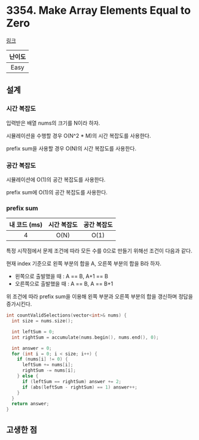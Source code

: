 # 3354. Make Array Elements Equal to Zero

[링크](https://leetcode.com/problems/make-array-elements-equal-to-zero/description/)

| 난이도 |
| :----: |
|  Easy  |

## 설계

### 시간 복잡도

입력받은 배열 nums의 크기를 N이라 하자.

시뮬레이션을 수행할 경우 O(N^2 \* M)의 시간 복잡도를 사용한다.

prefix sum을 사용할 경우 O(N)의 시간 복잡도를 사용한다.

### 공간 복잡도

시뮬레이션에 O(1)의 공간 복잡도를 사용한다.

prefix sum에 O(1)의 공간 복잡도를 사용한다.

### prefix sum

| 내 코드 (ms) | 시간 복잡도 | 공간 복잡도 |
| :----------: | :---------: | :---------: |
|      4       |    O(N)     |    O(1)     |

특정 시작점에서 문제 조건에 따라 모든 수를 0으로 만들기 위해선 조건이 다음과 같다.

현재 index 기준으로 왼쪽 부분의 합을 A, 오른쪽 부분의 합을 B라 하자.

- 왼쪽으로 출발했을 때 : A == B, A+1 == B
- 오른쪽으로 출발했을 때 : A == B, A == B+1

위 조건에 따라 prefix sum을 이용해 왼쪽 부분과 오른쪽 부분의 합을 갱신하며 정답을 증가시킨다.

```cpp
int countValidSelections(vector<int>& nums) {
  int size = nums.size();

  int leftSum = 0;
  int rightSum = accumulate(nums.begin(), nums.end(), 0);

  int answer = 0;
  for (int i = 0; i < size; i++) {
    if (nums[i] != 0) {
      leftSum += nums[i];
      rightSum -= nums[i];
    } else {
      if (leftSum == rightSum) answer += 2;
      if (abs(leftSum - rightSum) == 1) answer++;
    }
  }
  return answer;
}
```

## 고생한 점
